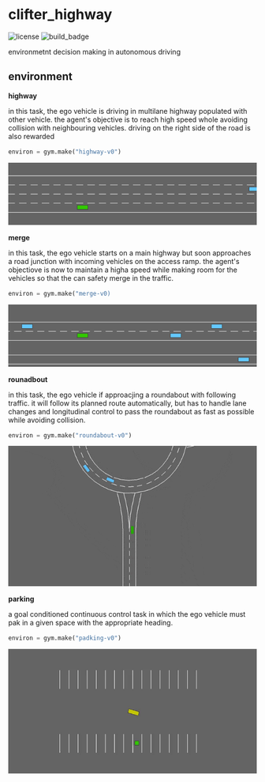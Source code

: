 # clifter_highway
![license](https://img.shields.io/github/license/slowy07/clifter_highway?logo=github&style=for-the-badge)
![build_badge](https://img.shields.io/github/workflow/status/slowy07/clifter_highway/build?logo=github&style=for-the-badge)


environmetnt decision making in autonomous driving


## environment

**highway**


in this task, the ego vehicle is driving in multilane highway populated with other vehicle. the agent's objective is to reach high speed whole avoiding collision with neighbouring vehicles. driving on the right side of the road is also rewarded
```python
environ = gym.make("highway-v0")
```

![ebv1](output/highway.gif)


**merge**


in this task, the ego vehicle starts on a main highway but soon approaches a road junction with incoming vehicles on the access ramp. the agent's objectiove is now to maintain a higha speed while making room for the vehicles so that the can safety merge in the traffic.

```python
environ = gym.make("merge-v0)
```

![mergeenv1](output/merge-env.gif)


**rounadbout**

in this task, the ego vehicle if approacjing a roundabout with following traffic. it will follow its planned route automatically, but has to handle lane changes and longitudinal control to pass the roundabout as fast as possible while avoiding collision.

```python
environ = gym.make("roundabout-v0")
```

![roundaboutenv1](output/roundabout-env.gif)


**parking**

a goal conditioned continuous control task in which the ego vehicle must pak in a given space with the appropriate heading.

```python
environ = gym.make("padking-v0")
```

![parkingenv1](output/parking-env.gif)

